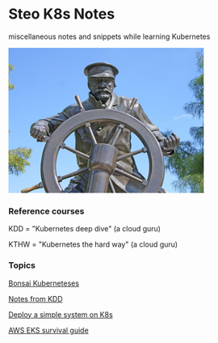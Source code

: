 # Steo K8s Notes

miscellaneous notes and snippets while learning Kubernetes

![image](images/wannabe.png)

### Reference courses

KDD = "Kubernetes deep dive" (a cloud guru)

KTHW = "Kubernetes the hard way" (a cloud guru)

### Topics

[Bonsai Kuberneteses](guides/bonsai.md)

[Notes from KDD](guides/kdd.md)

[Deploy a simple system on K8s](guides/firststeps.md)

[AWS EKS survival guide](guides/eks.md)
